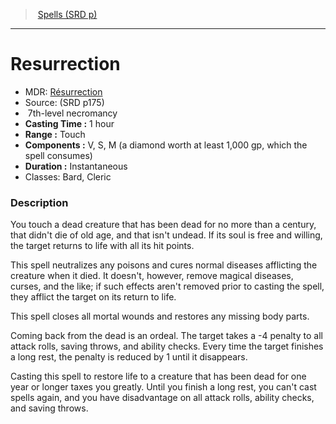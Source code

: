 ﻿---
!Spell
Family: SpellVO
Level: 7
Type: necromancy
CastingTime: 1 hour
Range: Touch
Components: V, S, M (a diamond worth at least 1,000 gp, which the spell consumes)
Duration: Instantaneous
Classes: Bard, Cleric
Id: spells_vo.md#resurrection
ParentLink: spells_vo.md#spells-srd-p
Name: Resurrection
ParentName: Spells (SRD p)
NameLevel: 1
AltName: '[Résurrection](hd_spells_resurrection.md)'
Source: (SRD p175)
Attributes: {}
---
> [Spells (SRD p)](srd_spells.md)

---

# Resurrection

- MDR: [Résurrection](hd_spells_resurrection.md)
- Source: (SRD p175)
-  7th-level necromancy
- **Casting Time :** 1 hour
- **Range :** Touch
- **Components :** V, S, M (a diamond worth at least 1,000 gp, which the spell consumes)
- **Duration :** Instantaneous
- Classes: Bard, Cleric

### Description

You touch a dead creature that has been dead for no more than a century, that didn't die of old age, and that isn't undead. If its soul is free and willing, the target returns to life with all its hit points.

This spell neutralizes any poisons and cures normal diseases afflicting the creature when it died. It doesn't, however, remove magical diseases, curses, and the like; if such effects aren't removed prior to casting the spell, they afflict the target on its return to life.

This spell closes all mortal wounds and restores any missing body parts.

Coming back from the dead is an ordeal. The target takes a -4 penalty to all attack rolls, saving throws, and ability checks. Every time the target finishes a long rest, the penalty is reduced by 1 until it disappears.

Casting this spell to restore life to a creature that has been dead for one year or longer taxes you greatly. Until you finish a long rest, you can't cast spells again, and you have disadvantage on all attack rolls, ability checks, and saving throws.

